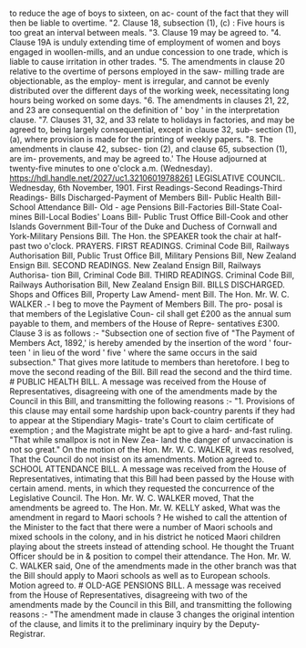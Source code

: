 to reduce the age of boys to sixteen, on ac- count of the fact that they will then be liable to overtime. "2. Clause 18, subsection (1), (c) : Five hours is too great an interval between meals. "3. Clause 19 may be agreed to. "4. Clause 19A is unduly extending time of employment of women and boys engaged in woollen-mills, and an undue concession to one trade, which is liable to cause irritation in other trades. "5. The amendments in clause 20 relative to the overtime of persons employed in the saw- milling trade are objectionable, as the employ- ment is irregular, and cannot be evenly distributed over the different days of the working week, necessitating long hours being worked on some days. "6. The amendments in clauses 21, 22, and 23 are consequential on the definition of ' boy ' in the interpretation clause. "7. Clauses 31, 32, and 33 relate to holidays in factories, and may be agreed to, being largely consequential, except in clause 32, sub- section (1), (a), where provision is made for the printing of weekly papers. "8. The amendments in clause 42, subsec- tion (2), and clause 65, subsection (1), are im- provements, and may be agreed to.' The House adjourned at twenty-five minutes to one o'clock a.m. (Wednesday). https://hdl.handle.net/2027/uc1.32106019788261 LEGISLATIVE COUNCIL. Wednesday, 6th November, 1901. First Readings-Second Readings-Third Readings- Bills Discharged-Payment of Members Bill- Public Health Bill-School Attendance Bill- Old - age Pensions Bill-Factories Bill-State Coal-mines Bill-Local Bodies' Loans Bill- Public Trust Office Bill-Cook and other Islands Government Bill-Tour of the Duke and Duchess of Cornwall and York-Military Pensions Bill. The Hon. the SPEAKER took the chair at half-past two o'clock. PRAYERS. FIRST READINGS. Criminal Code Bill, Railways Authorisation Bill, Public Trust Office Bill, Military Pensions Bill, New Zealand Ensign Bill. SECOND READINGS. New Zealand Ensign Bill, Railways Authorisa- tion Bill, Criminal Code Bill. THIRD READINGS. Criminal Code Bill, Railways Authorisation Bill, New Zealand Ensign Bill. BILLS DISCHARGED. Shops and Offices Bill, Property Law Amend- ment Bill. The Hon. Mr. W. C. WALKER .- I beg to move the Payment of Members Bill. The pro- posal is that members of the Legislative Coun- cil shall get £200 as the annual sum payable to them, and members of the House of Repre- sentatives £300. Clause 3 is as follows :- "Subsection one of section five of "The Payment of Members Act, 1892,' is hereby amended by the insertion of the word ' four- teen ' in lieu of the word ' five ' where the same occurs in the said subsection." That gives more latitude to members than heretofore. I beg to move the second reading of the Bill. Bill read the second and the third time. # PUBLIC HEALTH BILL. A message was received from the House of Representatives, disagreeing with one of the amendments made by the Council in this Bill, and transmitting the following reasons :- "1. Provisions of this clause may entail some hardship upon back-country parents if they had to appear at the Stipendiary Magis- trate's Court to claim certificate of exemption ; and the Magistrate might be apt to give a hard- and-fast ruling. "That while smallpox is not in New Zea- land the danger of unvaccination is not so great." On the motion of the Hon. Mr. W. C. WALKER, it was resolved, That the Council do not insist on its amendments. Motion agreed to. SCHOOL ATTENDANCE BILL. A message was received from the House of Representatives, intimating that this Bill had been passed by the House with certain amend. ments, in which they requested the concurrence of the Legislative Council. The Hon. Mr. W. C. WALKER moved, That the amendments be agreed to. The Hon. Mr. W. KELLY asked, What was the amendment in regard to Maori schools ? He wished to call the attention of the Minister to the fact that there were a number of Maori schools and mixed schools in the colony, and in his district he noticed Maori children playing about the streets instead of attending school. He thought the Truant Officer should be in & position to compel their attendance. The Hon. Mr. W. C. WALKER said, One of the amendments made in the other branch was that the Bill should apply to Maori schools as well as to European schools. Motion agreed to. # OLD-AGE PENSIONS BILL. A message was received from the House of Representatives, disagreeing with two of the amendments made by the Council in this Bill, and transmitting the following reasons :- "The amendment made in clause 3 changes the original intention of the clause, and limits it to the preliminary inquiry by the Deputy- Registrar. 